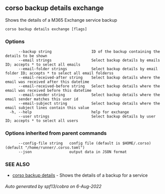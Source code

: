 ## corso backup details exchange

Shows the details of a M365 Exchange service backup

```
corso backup details exchange [flags]
```

### Options

```
      --backup string                  ID of the backup containing the details to be shown
      --email strings                  Select backup details by emails ID; accepts * to select all emails
      --email-folder strings           Select backup details by email folder ID; accepts * to select all email folderss
      --email-received-after string    Select backup details where the email was received after this datetime
      --email-received-before string   Select backup details where the email was received before this datetime
      --email-sender string            Select backup details where the email sender matches this user id
      --email-subject string           Select backup details where the email subject lines contain this value
  -h, --help                           help for exchange
      --user strings                   Select backup details by user ID; accepts * to select all users
```

### Options inherited from parent commands

```
      --config-file string   config file (default is $HOME/.corso) (default "/home/runner/.corso.toml")
      --json                 output data in JSON format
```

### SEE ALSO

* [corso backup details](corso_backup_details.md)	 - Shows the details of a backup for a service

###### Auto generated by spf13/cobra on 6-Aug-2022
